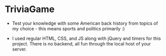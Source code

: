 # TriviaGame

- Test your knowledge with some American back history from topics of my choice - this means sports and politics primarily :)

- I used regular HTML, CSS, and JS along with jQuery and timers for this project.
There is no backend, all fun through the local host of your server.
